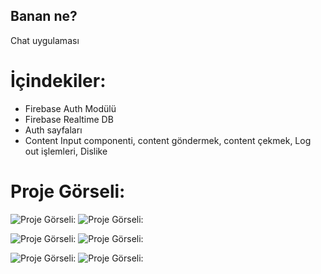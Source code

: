 ## Banan ne?

Chat uygulaması

# İçindekiler:

- Firebase Auth Modülü
- Firebase Realtime DB
- Auth sayfaları
- Content Input componenti, content göndermek, content çekmek, Log out işlemleri, Dislike




# Proje Görseli:


![Proje Görseli:](./src/assets/kayitol.jpg)
![Proje Görseli:](./src/assets/Girisyap.jpg)

![Proje Görseli:](./src/assets/1.jpg)
![Proje Görseli:](./src/assets/2.jpg)


![Proje Görseli:](./src/assets/3.jpg)
![Proje Görseli:](./src/assets/4.jpg)
